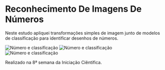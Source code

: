 # Reconhecimento De Imagens De Números
Neste estudo apliquei transformações simples de imagem junto de modelos de classificação para identificar desenhos de números.

![Número e classificação](img1.png "Número e classificação")
![Número e classificação](img2.png "Número e classificação")
![Número e classificação](img3.png "Número e classificação")

Realizado na 8ª semana da Iniciação Ciêntifica.